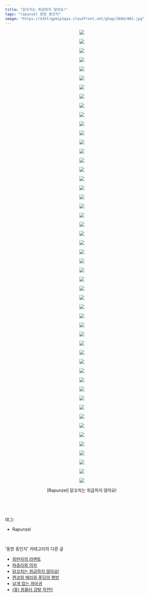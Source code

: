 ```yaml
---
title: "닭꼬치는 취급하지 않아요!"
tags: "rapunzel 동방_동인지"
image: "https://d3htrgpmip1qax.cloudfront.net/ghap/2684/001.jpg"
---
```

<div class="article">
<p style="text-align: center; clear: none; float: none;"><img src="{{ site.imgserver5 }}/ghap/2684/001.jpg"/></p>
<p style="text-align: center; clear: none; float: none;"><img src="{{ site.imgserver5 }}/ghap/2684/002.jpg"/></p>
<p style="text-align: center; clear: none; float: none;"><img src="{{ site.imgserver5 }}/ghap/2684/003.jpg"/></p>
<p style="text-align: center; clear: none; float: none;"><img src="{{ site.imgserver5 }}/ghap/2684/004.jpg"/></p>
<p style="text-align: center; clear: none; float: none;"><img src="{{ site.imgserver5 }}/ghap/2684/005.jpg"/></p>
<p style="text-align: center; clear: none; float: none;"><img src="{{ site.imgserver5 }}/ghap/2684/006.jpg"/></p>
<p style="text-align: center; clear: none; float: none;"><img src="{{ site.imgserver5 }}/ghap/2684/007.jpg"/></p>
<p style="text-align: center; clear: none; float: none;"><img src="{{ site.imgserver5 }}/ghap/2684/008.jpg"/></p>
<p style="text-align: center; clear: none; float: none;"><img src="{{ site.imgserver5 }}/ghap/2684/009.jpg"/></p>
<p style="text-align: center; clear: none; float: none;"><img src="{{ site.imgserver5 }}/ghap/2684/010.jpg"/></p>
<p style="text-align: center; clear: none; float: none;"><img src="{{ site.imgserver5 }}/ghap/2684/011.jpg"/></p>
<p style="text-align: center; clear: none; float: none;"><img src="{{ site.imgserver5 }}/ghap/2684/012.jpg"/></p>
<p style="text-align: center; clear: none; float: none;"><img src="{{ site.imgserver5 }}/ghap/2684/013.jpg"/></p>
<p style="text-align: center; clear: none; float: none;"><img src="{{ site.imgserver5 }}/ghap/2684/014.jpg"/></p>
<p style="text-align: center; clear: none; float: none;"><img src="{{ site.imgserver5 }}/ghap/2684/015.jpg"/></p>
<p style="text-align: center; clear: none; float: none;"><img src="{{ site.imgserver5 }}/ghap/2684/016.jpg"/></p>
<p style="text-align: center; clear: none; float: none;"><img src="{{ site.imgserver5 }}/ghap/2684/017.jpg"/></p>
<p style="text-align: center; clear: none; float: none;"><img src="{{ site.imgserver5 }}/ghap/2684/018.jpg"/></p>
<p style="text-align: center; clear: none; float: none;"><img src="{{ site.imgserver5 }}/ghap/2684/019.jpg"/></p>
<p style="text-align: center; clear: none; float: none;"><img src="{{ site.imgserver5 }}/ghap/2684/020.jpg"/></p>
<p style="text-align: center; clear: none; float: none;"><img src="{{ site.imgserver5 }}/ghap/2684/021.jpg"/></p>
<p style="text-align: center; clear: none; float: none;"><img src="{{ site.imgserver5 }}/ghap/2684/022.jpg"/></p>
<p style="text-align: center; clear: none; float: none;"><img src="{{ site.imgserver5 }}/ghap/2684/023.jpg"/></p>
<p style="text-align: center; clear: none; float: none;"><img src="{{ site.imgserver5 }}/ghap/2684/024.jpg"/></p>
<p style="text-align: center; clear: none; float: none;"><img src="{{ site.imgserver5 }}/ghap/2684/025.jpg"/></p>
<p style="text-align: center; clear: none; float: none;"><img src="{{ site.imgserver5 }}/ghap/2684/026.jpg"/></p>
<p style="text-align: center; clear: none; float: none;"><img src="{{ site.imgserver5 }}/ghap/2684/027.jpg"/></p>
<p style="text-align: center; clear: none; float: none;"><img src="{{ site.imgserver5 }}/ghap/2684/028.jpg"/></p>
<p style="text-align: center; clear: none; float: none;"><img src="{{ site.imgserver5 }}/ghap/2684/029.jpg"/></p>
<p style="text-align: center; clear: none; float: none;"><img src="{{ site.imgserver5 }}/ghap/2684/030.jpg"/></p>
<p style="text-align: center; clear: none; float: none;"><img src="{{ site.imgserver5 }}/ghap/2684/031.jpg"/></p>
<p style="text-align: center; clear: none; float: none;"><img src="{{ site.imgserver5 }}/ghap/2684/032.jpg"/></p>
<p style="text-align: center; clear: none; float: none;"><img src="{{ site.imgserver5 }}/ghap/2684/033.jpg"/></p>
<p style="text-align: center; clear: none; float: none;"><img src="{{ site.imgserver5 }}/ghap/2684/034.jpg"/></p>
<p style="text-align: center; clear: none; float: none;"><img src="{{ site.imgserver5 }}/ghap/2684/035.jpg"/></p>
<p style="text-align: center; clear: none; float: none;"><img src="{{ site.imgserver5 }}/ghap/2684/036.jpg"/></p>
<p style="text-align: center; clear: none; float: none;"><img src="{{ site.imgserver5 }}/ghap/2684/037.jpg"/></p>
<p style="text-align: center; clear: none; float: none;"><img src="{{ site.imgserver5 }}/ghap/2684/038.jpg"/></p>
<p style="text-align: center; clear: none; float: none;"><img src="{{ site.imgserver5 }}/ghap/2684/039.jpg"/></p>
<p style="text-align: center; clear: none; float: none;"><img src="{{ site.imgserver5 }}/ghap/2684/040.jpg"/></p>
<p style="text-align: center; clear: none; float: none;"><img src="{{ site.imgserver5 }}/ghap/2684/041.jpg"/></p>
<p style="text-align: center; clear: none; float: none;"><img src="{{ site.imgserver5 }}/ghap/2684/042.jpg"/></p>
<p style="text-align: center; clear: none; float: none;"><img src="{{ site.imgserver5 }}/ghap/2684/043.jpg"/></p>
<p style="text-align: center; clear: none; float: none;"><img src="{{ site.imgserver5 }}/ghap/2684/044.jpg"/></p>
<p style="text-align: center; clear: none; float: none;"><img src="{{ site.imgserver5 }}/ghap/2684/045.jpg"/></p>
<p style="text-align: center; clear: none; float: none;"><img src="{{ site.imgserver5 }}/ghap/2684/046.jpg"/></p>
<p style="text-align: center; clear: none; float: none;"><img src="{{ site.imgserver5 }}/ghap/2684/047.jpg"/></p>
<p style="text-align: center; clear: none; float: none;"><img src="{{ site.imgserver5 }}/ghap/2684/048.jpg"/></p>
<p style="text-align: center; clear: none; float: none;"><img src="{{ site.imgserver5 }}/ghap/2684/049.jpg"/></p>
<p style="text-align: center; clear: none; float: none;"><img src="{{ site.imgserver5 }}/ghap/2684/050.jpg"/></p>
<p style="text-align: center; clear: none; float: none;">[Rapunzel] 닭꼬치는 취급하지 않아요!</p>
<p><br/></p>
</div><br/>
<div class="tagTrail">
<p>태그: </p>
<ul>
<li>Rapunzel</li>
</ul>
</div><br/>
<div class="another">
<p>'동방 동인지' 카테고리의 다른 글</p>
<ul>
<li><a href="/ghap_2686">외딴자의 라멘토</a></li>
<li><a href="/ghap_2685">파츄리와 의자</a></li>
<li><a href="/ghap_2684">닭꼬치는 취급하지 않아요!</a></li>
<li><a href="/ghap_2683">렌코와 메리와 푸딩의 행방</a></li>
<li><a href="/ghap_2680">날개 없는 까마귀</a></li>
<li><a href="/ghap_2679">(홍) 컴퓨터 강탈 작전!!</a></li>
</ul>
</div><br/>
<div class="cb_module cb_fluid">
<div class="cb_wrt cb_profile">
</div><!-- commentList close -->
</div><br/>
